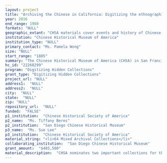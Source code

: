 ```yaml
--- 
layout: project 
title: "Archiving the Chinese in California: Digitizing the ethnographic collections of the Chinese Historical Museum of America and San Diego Chinese Historical Museum"
year: 2016
end_range: 1980
formats: "NULL"
geographic_extant: "CHSA materials cover events and history of Chinese in the United States with a focus in California and specifically, the San Francisco Bay Area. SDCHM artifacts cover Chinese and Chinese American history, with a focus on Chinese Americans of the greater San Diego area."
institution: "Chinese Historical Museum of America"
institution_type: "NULL"
primary_contact: "Ms. Pamela Wong"
size: "NULL"
start_range: "1885"
summary: "The Chinese Historical Museum of America (CHSA) in San Francisco and the San Diego Chinese Historical Museum (SDCHM) will conduct a 36-month project to create an online repository of digitized text-based materials, objects, and photographs from the museums' holdings related to the history of Chinese immigrants in California. Together, the collections include approximately 30,000 ethnographic objects and artifacts spanning the last century and a half of Chinese in America. As the two museums are located in Northern and Southern California respectively, this project will make significant scholarly resources on the history of early Chinese immigration, Chinatowns, and ethnic revival in early Chinese American populations across the State widely available. Today, as the number of Chinese in the US has risen to nearly 4 million, with the greatest concentration in California, this joint collaboration will provide a public narrative of the journey of this rapidly growing and increasingly visible community."
hc_id: "22268299"
program: "Digitizing Hidden Collections"
grant_type: "Digitizing Hidden Collections"
project_url: "NULL"
address1:  "NULL"
address2:  "NULL"
city:  "NULL"
state:  "NULL"
zip: "NULL"
repository_url:  "NULL"
funded:  "FALSE"
p1_institution:  "Chinese Historical Society of America"
p2_name:  "Ms. Tiffany Beres"
p2_institution:  "San Diego Chinese Historical Museum"
p3_name:  "Ms. Sue Lee"
p3_institution:  "Chinese Historical Society of America"
material_string: "<li>64 Mixed Archival Collections</li>"
collaborating_institution:  "San Diego Chinese Historical Museum"
grant_amount:  "$403,500"
material_description:  "CHSA nominates two important collections for this digitization project, the William Hoy Collection and the Thomas W. Chinn Collection. Both collections were donated to the CHSA in 2000 and 2001 respectively. Chinn, one of the four founders of CHSA, and Hoy were deeply involved in the publishing business within the San Francisco Chinese community starting in the 1930s, as editors and publishers of Chinese Digest and Chinese Press. Their careers were dedicated to connecting the Chinese community through print media. They published articles on current events as well as historical stories to give context to the legal and social discrimination the community faced at that time. The two collections include files on general Chinese American history, political, religious and social organizations, notable community leaders, photographs of Chinese pioneers of California, the building of the Transcontinental Railroad and Chinatowns, and rare publications dating from the 1880s. SDCHM collections that have been selected for digitization include a collection of materials from the pioneering families of San Diego's Chinatown. Around the turn of the twentieth century, the Quon, Hom and Quin families were early Chinese merchants and leaders in the community; their collections include photographs, letters, business ledgers and family heirlooms. SDCHM will also digitize approximately a thousand anthropological artifacts related to Chinese immigrants and Chinese American History in Southern California dating from 1885-1980 that have been donated by museum patrons as well as the oral histories of 50 first and second-generation San Diego Chinatown residents, many who served in WWII. Lastly, SDCHM proposes to digitize artifacts belonging to 80 Chinese American veterans who served in the Pacific and European theaters of WWII; this collection includes documents and letters written during the war, and even a series of cartoons one officer drew during his time in the army."
---
```

